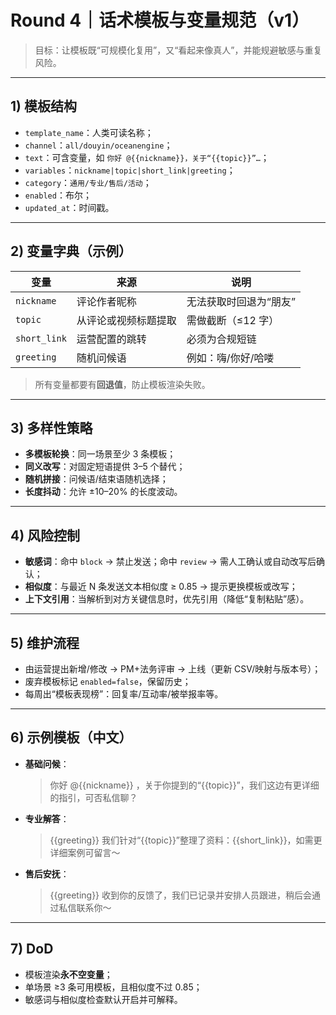 # Round 4｜话术模板与变量规范（v1）

> 目标：让模板既“可规模化复用”，又“看起来像真人”，并能规避敏感与重复风险。

---

## 1) 模板结构
- `template_name`：人类可读名称；
- `channel`：`all/douyin/oceanengine`；
- `text`：可含变量，如 `你好 @{{nickname}}，关于“{{topic}}”…`；
- `variables`：`nickname|topic|short_link|greeting`；
- `category`：`通用/专业/售后/活动`；
- `enabled`：布尔；
- `updated_at`：时间戳。

---

## 2) 变量字典（示例）
| 变量 | 来源 | 说明 |
|---|---|---|
| `nickname` | 评论作者昵称 | 无法获取时回退为“朋友” |
| `topic` | 从评论或视频标题提取 | 需做截断（≤12 字） |
| `short_link` | 运营配置的跳转 | 必须为合规短链 |
| `greeting` | 随机问候语 | 例如：嗨/你好/哈喽 |

> 所有变量都要有**回退值**，防止模板渲染失败。

---

## 3) 多样性策略
- **多模板轮换**：同一场景至少 3 条模板；
- **同义改写**：对固定短语提供 3–5 个替代；
- **随机拼接**：问候语/结束语随机选择；
- **长度抖动**：允许 ±10–20% 的长度波动。

---

## 4) 风险控制
- **敏感词**：命中 `block` → 禁止发送；命中 `review` → 需人工确认或自动改写后确认；
- **相似度**：与最近 N 条发送文本相似度 ≥ 0.85 → 提示更换模板或改写；
- **上下文引用**：当解析到对方关键信息时，优先引用（降低“复制粘贴”感）。

---

## 5) 维护流程
- 由运营提出新增/修改 → PM+法务评审 → 上线（更新 CSV/映射与版本号）；
- 废弃模板标记 `enabled=false`，保留历史；
- 每周出“模板表现榜”：回复率/互动率/被举报率等。

---

## 6) 示例模板（中文）
- **基础问候**：
  > 你好 @{{nickname}} ，关于你提到的“{{topic}}”，我们这边有更详细的指引，可否私信聊？
- **专业解答**：
  > {{greeting}} 我们针对“{{topic}}”整理了资料：{{short_link}}，如需更详细案例可留言～
- **售后安抚**：
  > {{greeting}} 收到你的反馈了，我们已记录并安排人员跟进，稍后会通过私信联系你～

---

## 7) DoD
- 模板渲染**永不空变量**；
- 单场景 ≥3 条可用模板，且相似度不过 0.85；
- 敏感词与相似度检查默认开启并可解释。

